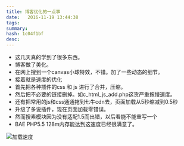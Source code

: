 ```yaml
---
title: 博客优化的一点事
date: 	2016-11-19 13:44:38
tags: 
summary: 
hash: 1c04f1bf
desc: 
---
```

- 这几天真的学到了很多东西。
- 博客做了美化。  
- 在网上搜到一个canvas小球特效，不错。加了一些动态的细节。  
- 接着就是速度的优化   
- 首先把各种插件的css 和 js 进行了合并，压缩。  
- 然后把不必要的链接删掉。如c_html_js_add.php这货严重拖慢速度。  
- 还有把常用的js和css通通拖到七牛cdn去，页面加载从5秒缩减到0.5秒  
- 升级了多说插件，现在页面加载零错误。  
- 然而搜素模块因为没有适配1.5而出错，以后看能不能重写一个  
- BAE PHP5.5 128m内存能达到这速度已经很满意了。  

![加载速度](/images/1.PNG)

